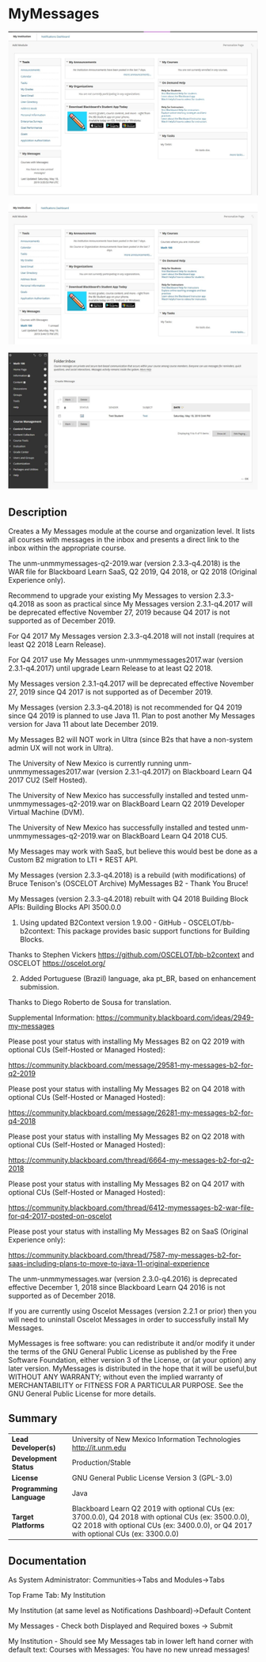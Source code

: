 # MyMessages
![Alt text](MyMessagesNoMessages.png?raw=true "Screen Shot of My Messages Module with No (Course) Messages")

![Alt text](MyMessagesOneMessage.png?raw=true "Screen Shot of My Messages Module with One (Course) Message")

![Alt text](MyMessagesOneMessageAfterLinkClick.png?raw=true "Screen Shot with One (Course) Message after clicking link")

## Description
Creates a My Messages module at the course and organization level. It lists all courses with messages in the inbox and presents a direct link to the inbox within the appropriate course.

The unm-unmmymessages-q2-2019.war (version 2.3.3-q4.2018) is the WAR file for Blackboard Learn SaaS, Q2 2019, Q4 2018, or Q2 2018 (Original Experience only).

Recommend to upgrade your existing My Messages to version 2.3.3-q4.2018 as soon as practical since My Messages version 2.3.1-q4.2017 will be deprecated effective November 27, 2019 because Q4 2017 is not supported as of December 2019.

For Q4 2017 My Messages version 2.3.3-q4.2018 will not install (requires at least Q2 2018 Learn Release).

For Q4 2017 use My Messages unm-unmmymessages2017.war (version 2.3.1-q4.2017) until upgrade Learn Release to at least Q2 2018.

My Messages version 2.3.1-q4.2017 will be deprecated effective November 27, 2019 since Q4 2017 is not supported as of December 2019.

My Messages (version 2.3.3-q4.2018) is not recommended for Q4 2019 since Q4 2019 is planned to use Java 11.  Plan to post another My Messages version for Java 11 about late December 2019.

My Messages B2 will NOT work in Ultra (since B2s that have a non-system admin UX will not work in Ultra).

The University of New Mexico is currently running unm-unmmymessages2017.war (version 2.3.1-q4.2017) on Blackboard Learn Q4 2017 CU2 (Self Hosted).

The University of New Mexico has successfully installed and tested unm-unmmymessages-q2-2019.war on BlackBoard Learn Q2 2019 Developer Virtual Machine (DVM).

The University of New Mexico has successfully installed and tested unm-unmmymessages-q2-2019.war on BlackBoard Learn Q4 2018 CU5.

My Messages may work with SaaS, but believe this would best be done as a Custom B2 migration to LTI + REST API.

My Messages (version 2.3.3-q4.2018) is a rebuild (with modifications) of Bruce Tenison's (OSCELOT Archive) MyMessages B2 - Thank You Bruce!

My Messages (version 2.3.3-q4.2018) rebuilt with Q4 2018 Building Block APIs: Building Blocks API 3500.0.0

1. Using updated B2Context version 1.9.00 - GitHub - OSCELOT/bb-b2context: This package provides basic support functions for Building Blocks.

Thanks to Stephen Vickers https://github.com/OSCELOT/bb-b2context and OSCELOT https://oscelot.org/

2. Added Portuguese (Brazil) language, aka pt_BR, based on enhancement submission.

Thanks to Diego Roberto de Sousa for translation.

Supplemental Information: https://community.blackboard.com/ideas/2949-my-messages

Please post your status with installing My Messages B2 on Q2 2019 with optional CUs (Self-Hosted or Managed Hosted):

https://community.blackboard.com/message/29581-my-messages-b2-for-q2-2019

Please post your status with installing My Messages B2 on Q4 2018 with optional CUs (Self-Hosted or Managed Hosted):

https://community.blackboard.com/message/26281-my-messages-b2-for-q4-2018

Please post your status with installing My Messages B2 on Q2 2018 with optional CUs (Self-Hosted or Managed Hosted):

https://community.blackboard.com/thread/6664-my-messages-b2-for-q2-2018

Please post your status with installing My Messages B2 on Q4 2017 with optional CUs (Self-Hosted or Managed Hosted):

https://community.blackboard.com/thread/6412-mymessages-b2-war-file-for-q4-2017-posted-on-oscelot 

Please post your status with installing My Messages B2 on SaaS (Original Experience only):

https://community.blackboard.com/thread/7587-my-messages-b2-for-saas-including-plans-to-move-to-java-11-original-experience

The unm-unmmymessages.war (version 2.3.0-q4.2016) is deprecated effective December 1, 2018 since Blackboard Learn Q4 2016 is not supported as of December 2018.

If you are currently using Oscelot Messages (version 2.2.1 or prior) then you will need to uninstall Oscelot Messages in order to successfully install My Messages.

MyMessages is free software: you can redistribute it and/or modify it under the terms of the GNU General Public License as published by the Free Software Foundation, either version 3 of the License, or (at your option) any later version.
MyMessages is distributed in the hope that it will be useful,but WITHOUT ANY WARRANTY; without even the implied warranty of MERCHANTABILITY or FITNESS FOR A PARTICULAR PURPOSE.  See the GNU General Public License for more details.

## Summary

|     |     |
| --- | --- |
| **Lead Developer(s)** | University of New Mexico Information Technologies http://it.unm.edu |
| **Development Status** | Production/Stable |
| **License** | GNU General Public License Version 3 (GPL-3.0)|
| **Programming Language** | Java |
| **Target Platforms** | Blackboard Learn Q2 2019 with optional CUs (ex: 3700.0.0), Q4 2018 with optional CUs (ex: 3500.0.0), Q2 2018 with optional CUs (ex: 3400.0.0), or Q4 2017 with optional CUs (ex: 3300.0.0) |

## Documentation

As System Administrator: Communities->Tabs and Modules->Tabs

Top Frame Tab: My Institution

My Institution (at same level as Notifications Dashboard)->Default Content

My Messages - Check both Displayed and Required boxes -> Submit

My Institution - Should see My Messages tab in lower left hand corner with default text: Courses with Messages: You have no new unread messages!
